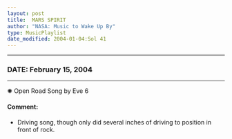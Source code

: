 ```yaml
---
layout: post
title:  MARS SPIRIT
author: "NASA: Music to Wake Up By"
type: MusicPlaylist
date_modified: 2004-01-04:Sol 41
---
```


----
### DATE: February 15, 2004
----
✺ Open Road Song by Eve 6

#### Comment:
* Driving song, though only did several inches of driving to position in front of rock.
